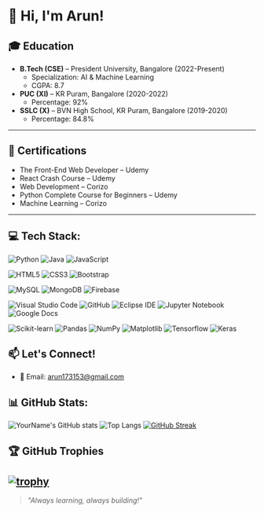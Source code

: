 # 👋 Hi, I'm Arun!

<!-- ## 📝 Summary
As a dedicated CSE student with a strong foundation in front-end and back-end technologies, I'm passionate about creating responsive, user-friendly web applications. I'm eager to grow in a collaborative development environment and always looking for opportunities to apply my skills and gain hands-on experience.

--- 
## 💼 Experience

### Web Development Intern @ Corizo (07/2024 - 09/2024, Virtual)
- Completed a 2-month internship: 1 month of hands-on training, 1 month of project development
- Gained practical experience in front-end and back-end web development using HTML, CSS, JavaScript, and related tools
- Worked on both minor and major projects, focusing on responsive design, form handling, and user interaction
- Improved understanding of real-world development practices: team collaboration, version control (Git)
- Enhanced skills in building structured, scalable, and user-friendly web applications

---

## 🚀 Projects

### Restaurant Management System (08/2024 - 09/2024)
- Developed a dynamic restaurant system with a user-friendly front-end
- Features: Browse menu, add food items to cart, manage bookings, real-time menu management (add/edit/remove), user authentication
- Responsive design for seamless usability across devices
- **Tech Stack:** HTML, CSS, Bootstrap, JavaScript, Firebase

### Digital Resume Generator (04/2025 - Present)
- Developed a web app to create professional resumes with real-time preview, downloadable PDF, and customizable templates
- Responsive, user-friendly interface
- **Tech Stack:** HTML, CSS, JavaScript, Bootstrap, Firebase

--- -->

## 🎓 Education

- **B.Tech (CSE)** – President University, Bangalore (2022-Present)
  - Specialization: AI & Machine Learning
  - CGPA: 8.7
- **PUC (XI)** – KR Puram, Bangalore (2020-2022)
  - Percentage: 92%
- **SSLC (X)** – BVN High School, KR Puram, Bangalore (2019-2020)
  - Percentage: 84.8%

---

## 📜 Certifications

- The Front-End Web Developer – Udemy
- React Crash Course – Udemy
- Web Development – Corizo
- Python Complete Course for Beginners – Udemy
- Machine Learning – Corizo

--- 


## 💻 Tech Stack:

![Python](https://img.shields.io/badge/Python-3776ab?style=for-the-badge&logo=python&logoColor=white)
![Java](https://img.shields.io/badge/Java-f89820?style=for-the-badge&logo=java&logoColor=white)
![JavaScript](https://img.shields.io/badge/JavaScript-f7df1e?style=for-the-badge&logo=javascript&logoColor=black)

![HTML5](https://img.shields.io/badge/HTML5-e34c26?style=for-the-badge&logo=html5&logoColor=white)
![CSS3](https://img.shields.io/badge/CSS3-264de4?style=for-the-badge&logo=css3&logoColor=white)
![Bootstrap](https://img.shields.io/badge/Bootstrap-563d7c?style=for-the-badge&logo=bootstrap&logoColor=white)

![MySQL](https://img.shields.io/badge/MySQL-4479a1?style=for-the-badge&logo=mysql&logoColor=white)
![MongoDB](https://img.shields.io/badge/MongoDB-4ea94b?style=for-the-badge&logo=mongodb&logoColor=white)
![Firebase](https://img.shields.io/badge/Firebase-ffca28?style=for-the-badge&logo=firebase&logoColor=black)

![Visual Studio Code](https://img.shields.io/badge/VS_Code-0078d4?style=for-the-badge&logo=visual-studio-code&logoColor=white)
![GitHub](https://img.shields.io/badge/GitHub-181717?style=for-the-badge&logo=github&logoColor=white)
![Eclipse IDE](https://img.shields.io/badge/Eclipse-2c2255?style=for-the-badge&logo=eclipse-ide&logoColor=white)
![Jupyter Notebook](https://img.shields.io/badge/Jupyter_Notebook-f37626?style=for-the-badge&logo=jupyter&logoColor=white)
![Google Docs](https://img.shields.io/badge/Google_Docs-4285f4?style=for-the-badge&logo=google-docs&logoColor=white)

![Scikit-learn](https://img.shields.io/badge/Scikit--learn-f7931e?style=for-the-badge&logo=scikit-learn&logoColor=white)
![Pandas](https://img.shields.io/badge/Pandas-150458?style=for-the-badge&logo=pandas&logoColor=white)
![NumPy](https://img.shields.io/badge/NumPy-013243?style=for-the-badge&logo=numpy&logoColor=white)
![Matplotlib](https://img.shields.io/badge/Matplotlib-11557c?style=for-the-badge&logo=matplotlib&logoColor=white)
![Tensorflow](https://img.shields.io/badge/TensorFlow-ff6f00?style=for-the-badge&logo=tensorflow&logoColor=white)
![Keras](https://img.shields.io/badge/Keras-d00000?style=for-the-badge&logo=keras&logoColor=white)


## 📫 Let's Connect!
- 📧 Email: arun173153@gmail.com

## 📊 GitHub Stats:

![YourName's GitHub stats](https://github-readme-stats.vercel.app/api?username=Arun200404&show_icons=true&theme=radical)
![Top Langs](https://github-readme-stats.vercel.app/api/top-langs/?username=Arun200404&layout=compact&theme=radical)
[![GitHub Streak](https://streak-stats.demolab.com?user=Arun200404&theme=radical)](https://git.io/streak-stats)

## 🏆 GitHub Trophies

[![trophy](https://github-profile-trophy.vercel.app/?username=Arun200404&theme=onestar&no-frame=true)](https://github.com/ryo-ma/github-profile-trophy)
---
> _"Always learning, always building!"_
